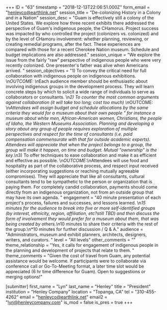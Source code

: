 +++
ID = "63"
timestamp = "2018-12-13T22:06:51.000Z"
form_email = "henleyco@earthlink.net"
session_title = "De-colonizing History in a Colony and in a Nation"
session_desc = "Guam is effectively still a colony of the United States. We explore how three recent exhibits there addressed the perspective of Guam's indigenous people, the CHamorus. Project success was impacted by who controlled the project (colonizers vs. colonized) and by the level of CHamoru involvement: whether planning, reviewing, or creating remedial programs, after the fact. These experiences are compared with those for a recent Cherokee Nation museum. Schedule and budget implications are also addressed."
session_unique = "We explore the issue from the fairly \"raw\" perspective of indigenous people who were very recently colonized. One presenter's father was alive when Americans arrived. "
session_objectives = "1) To convey the critical need for full collaboration with indigenous people on indigenous exhibitions. \n*OUTCOME: \n*Each audience member should be enthusiastic about involving indigenous groups in the development process. They will learn concrete steps by which to solicit a wide range of individuals to serve as collaborators or consultants. \n*2) To counter the most common arguments against collaboration (it will take too long; cost too much) \n*OUTCOME: \n*Attendees will assign budget and schedule allocations by the same criteria they would for a museum about their own people \" for instance a museum about white men, African-American women, Christians, the people of Idaho, the Western Museums Association. Planning and developing a story about any group of people requires exploration of multiple perspectives and respect for the time of consultants (i.e. paid compensation commensurate with that for outside academic experts). Attendees will appreciate that when the project belongs to a group, the group will make it happen, on time and budget. Mutual \"ownership\" is the key.\n*3) To offer techniques to ease collaboration and make it as efficient and effective as possible. \n*OUTCOME:\n*Attendees will use food and hospitality as part of the collaborative process, and respect input received (either incorporating suggestions or reaching mutually agreeable compromises). They will appreciate that like all consultants, cultural consultants tend to be sympathetic to the person or organization that is paying them. For completely candid collaboration, payments should come directly from an indigenous organization, not from an outside group that may have its own agenda. "
engagement = "40 minute presentation of each project's process, failures and successes, and lessons learned. \n*15 minutes for the audience to break into five or more self-identified groups (by interest, ethnicity, region, affiliation, etc?still TBD) and then discuss the form of involvement they would prefer for a museum about them, that was being created by others.\n*10 minutes to share their criteria with the rest of the group.\n*10 minutes for further discussion / Q & A."
audience = "Administrators, museum and exhibit planners, architects, designers, writers, and curators. "
level = "All levels"
other_comments = ""
theme_relationship = "Yes, it calls for engagement of indigenous people in the planning and development of projects that relate to them. "
theme_comments = "Given the cost of travel from Guam, any potential assistance would be welcome. If participants were to collaborate via conference call or Go-To-Meeting format, a later time slot would be appreciated (6 hr time difference for Guam). Open to suggestions or merging options!"

[submitter]
first_name = "Lyn"
last_name = "Henley"
title = "President"
institution = "Henley Company"
location = "Topanga, CA"
tel = "310-455-4262"
email = "henleyco@earthlink.net"
email2 = "lyn@henleycompany.com"
is_mod = false
is_pres = true
+++
